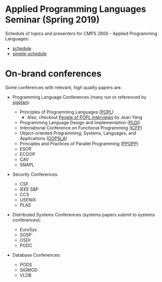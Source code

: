 # Applied Programming Languages Seminar (Spring 2019)

Schedule of topics and presenters for CMPS 280S - Applied Programming Languages:

* [schedule](https://kohdmonkey.github.io/apl.spring19/schedule)
* [simple-schedule](https://kohdmonkey.github.io/apl.spring19/simple-schedule)

# On-brand conferences
Some conferences with relevant, high quality papers are:

* Programming Language Conferences (many run or referenced by [sigplan][conferences-sigplan]):
    * Principles of Programming Languages ([POPL](https://www.sigplan.org/Conferences/POPL/))
        * Also, checkout [People of POPL Interviews](https://www.cs.cmu.edu/~popl-interviews/about.html) by Jean Yang
    * Programming Language Design and Implementation ([PLDI](https://www.sigplan.org/Conferences/PLDI/))
    * International Conference on Functional Programming ([ICFP](https://www.sigplan.org/Conferences/ICFP/))
    * Object-oriented Programming, Systems, Languages, and Applications ([OOPSLA](https://www.sigplan.org/Conferences/OOPSLA/))
    * Principles and Practices of Parallel Programming ([PPOPP](https://www.sigplan.org/Conferences/PPOPP/))
    * ESOP
    * ECOOP
    * CAV
    * SNAPL
    
* Security Conferences:
    * CSF
    * IEEE S&P
    * CCS
    * USENIX
    * PLAS
    
* Distributed Systems Conferences (systems papers submit to systems conferences):
    * EuroSys
    * SOSP
    * OSDI
    * PODC
    
* Database Conferences:
    * PODS
    * SIGMOD
    * VLDB

[conferences-sigplan]: https://www.sigplan.org/Conferences/
